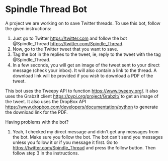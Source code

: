 # Spindle Thread Bot
A project we are working on to save Twitter threads.
To use this bot, follow the given instructions:

1. Just go to Twitter https://twitter.com and follow the bot @Spindle_Thread https://twitter.com/Spindle_Thread.
2. Now, go to the Twitter tweet that you want to save.
3. Tag the bot in the replies to the tweet, ie, reply to the tweet with the tag @Spindle_Thread.
4. In a few seconds, you will get an image of the tweet sent to your direct message (check your inbox). It will also contain a link to the thread. A download link will be provided if you wish to download a PDF of the tweet.

This bot uses the Tweepy API to function https://www.tweepy.org/.
It also uses the GrabzIt client https://pypi.org/project/GrabzIt/ to get an image of the tweet.
It also uses the DropBox API https://www.dropbox.com/developers/documentation/python to generate the download link for the PDF.

Having problems with the bot?

1. Yeah, I checked my direct message and didn't get any messages from the bot.
Make sure you follow the bot. The bot can't send you messages unless you follow it or if you message it first. Go to https://twitter.com/Spindle_Thread and press the follow button. Then follow step 3 in the instructions.
